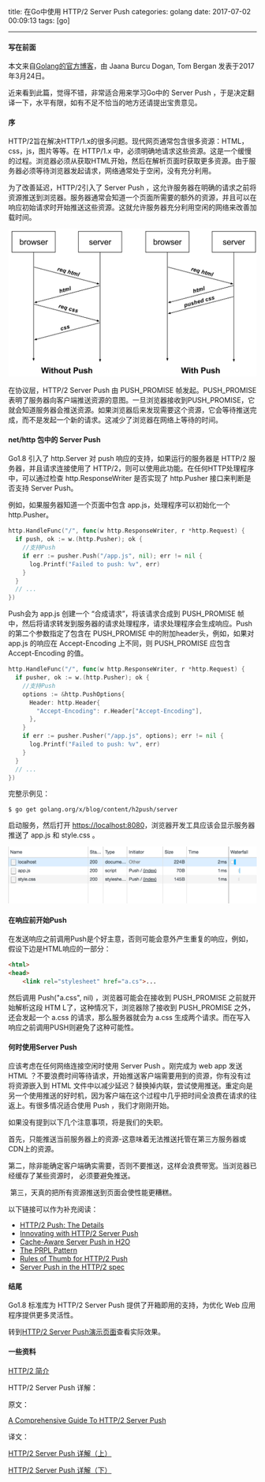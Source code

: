 title: 在Go中使用 HTTP/2 Server Push
categories: golang
date: 2017-07-02 00:09:13
tags:  [go]

---

#### 写在前面

本文来自[Golang的官方博客](https://blog.golang.org/h2push)，由 Jaana Burcu Dogan, Tom Bergan 发表于2017年3月24日。

近来看到此篇，觉得不错，非常适合用来学习Go中的 Server Push ，于是决定翻译一下，水平有限，如有不足不恰当的地方还请提出宝贵意见。

#### 序

HTTP/2旨在解决HTTP/1.x的很多问题。现代网页通常包含很多资源：HTML，css，js，图片等等。在 HTTP/1.x 中，必须明确地请求这些资源。这是一个缓慢的过程。浏览器必须从获取HTML开始，然后在解析页面时获取更多资源。由于服务器必须等待浏览器发起请求，网络通常处于空闲，没有充分利用。

为了改善延迟，HTTP/2引入了 Server Push ，这允许服务器在明确的请求之前将资源推送到浏览器。服务器通常会知道一个页面所需要的额外的资源，并且可以在响应初始请求时开始推送这些资源。这就允许服务器充分利用空闲的网络来改善加载时间。

![server push示意](/images/go/serverpush.svg)

在协议层，HTTP/2 Server Push 由 PUSH_PROMISE 帧发起。PUSH_PROMISE 表明了服务器向客户端推送资源的意图。一旦浏览器接收到PUSH_PROMISE，它就会知道服务器会推送资源。如果浏览器后来发现需要这个资源，它会等待推送完成，而不是发起一个新的请求。这减少了浏览器在网络上等待的时间。

#### net/http 包中的 Server Push

Go1.8 引入了 http.Server 对 push 响应的支持，如果运行的服务器是 HTTP/2 服务器，并且请求连接使用了 HTTP/2，则可以使用此功能。在任何HTTP处理程序中，可以通过检查 http.ResponseWriter 是否实现了 http.Pusher 接口来判断是否支持 Server Push。

例如，如果服务器知道一个页面中包含 app.js，处理程序可以初始化一个 http.Pusher。

```go
http.HandleFunc("/", func(w http.ResponseWriter, r *http.Request) {
  if push, ok := w.(http.Pusher); ok {
    //支持Push
    if err := pusher.Push("/app.js", nil); err != nil {
      log.Printf("Failed to push: %v", err)
    }
  }
  // ...
})
```

Push会为 app.js 创建一个 “合成请求”，将该请求合成到 PUSH_PROMISE 帧中，然后将请求转发到服务器的请求处理程序，请求处理程序会生成响应。Push的第二个参数指定了包含在 PUSH_PROMISE 中的附加header头，例如，如果对 app.js 的响应在 Accept-Encoding 上不同，则 PUSH_PROMISE 应包含 Accept-Encoding 的值。

```go
http.HandleFunc("/", func(w http.ResponseWriter, r *http.Request) {
  if pusher, ok := w.(http.Pusher); ok {
    //支持Push
    options := &http.PushOptions{
      Header: http.Header{
        "Accept-Encoding": r.Header["Accept-Encoding"],
      },
    }
    if err := pusher.Pusher("/app.js", options); err != nil {
      log.Printf("Failed to push: %v", err)
    }
  }
  // ...
})
```

完整示例见：

```shell
$ go get golang.org/x/blog/content/h2push/server
```

启动服务，然后打开 [https://localhost:8080](https://localhost:8080)，浏览器开发工具应该会显示服务器推送了 app.js 和 style.css 。

![网络请求耗时](/images/go/networktimeline.png)

#### 在响应前开始Push

在发送响应之前调用Push是个好主意，否则可能会意外产生重复的响应，例如，假设下边是HTML响应的一部分：

```html
<html>
<head>
	<link rel="stylesheet" href="a.cs">...	
```

然后调用 Push("a.css", nil) ，浏览器可能会在接收到 PUSH_PROMISE 之前就开始解析这段 HTM L了，这种情况下，浏览器除了接收到 PUSH_PROMISE 之外，还会发起一个 a.css 的请求，那么服务器就会为 a.css 生成两个请求。而在写入响应之前调用PUSH则避免了这种可能性。

#### 何时使用Server Push

应该考虑在任何网络连接空闲时使用 Server Push 。刚完成为 web app 发送 HTML ？不要浪费时间等待请求，开始推送客户端需要用到的资源，你有没有过将资源嵌入到 HTML 文件中以减少延迟？替换掉内联，尝试使用推送。重定向是另一个使用推送的好时机，因为客户端在这个过程中几乎把时间全浪费在请求的往返上。有很多情况适合使用 Push ，我们才刚刚开始。

如果没有提到以下几个注意事项，将是我们的失职。

​	首先，只能推送当前服务器上的资源-这意味着无法推送托管在第三方服务器或CDN上的资源。

​	第二，除非能确定客户端确实需要，否则不要推送，这样会浪费带宽。当浏览器已经缓存了某些资源时， 必须要避免推送。

​	第三，天真的把所有资源推送到页面会使性能更糟糕。

以下链接可以作为补充阅读：

- [HTTP/2 Push: The Details](https://calendar.perfplanet.com/2016/http2-push-the-details/)
- [Innovating with HTTP/2 Server Push](https://www.igvita.com/2013/06/12/innovating-with-http-2.0-server-push/)
- [Cache-Aware Server Push in H2O](https://github.com/h2o/h2o/issues/421)
- [The PRPL Pattern](https://developers.google.com/web/fundamentals/performance/prpl-pattern/)
- [Rules of Thumb for HTTP/2 Push](https://docs.google.com/document/d/1K0NykTXBbbbTlv60t5MyJvXjqKGsCVNYHyLEXIxYMv0)
- [Server Push in the HTTP/2 spec](https://tools.ietf.org/html/rfc7540#section-8.2)

#### 结尾

Go1.8 标准库为 HTTP/2 Server Push 提供了开箱即用的支持，为优化 Web 应用程序提供更多灵活性。

转到[HTTP/2 Server Push演示页面](https://http2.golang.org/serverpush)查看实际效果。

#### 一些资料

[HTTP/2 简介](https://developers.google.com/web/fundamentals/performance/http2/?hl=zh-cn)

HTTP/2 Server Push 详解：

原文：

[A Comprehensive Guide To HTTP/2 Server Push](https://www.smashingmagazine.com/2017/04/guide-http2-server-push/)

译文：

[HTTP/2 Server Push 详解（上）](http://www.alloyteam.com/2017/04/guide-http2-server-push-part1/)

[HTTP/2 Server Push 详解（下）](http://www.alloyteam.com/2017/04/guide-http2-server-push-part2/)